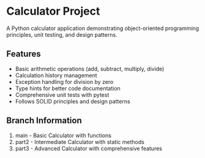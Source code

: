 # Calculator Project

A Python calculator application demonstrating object-oriented programming principles, unit testing, and design patterns.

## Features

- Basic arithmetic operations (add, subtract, multiply, divide)
- Calculation history management
- Exception handling for division by zero
- Type hints for better code documentation
- Comprehensive unit tests with pytest
- Follows SOLID principles and design patterns

## Branch Information

1. main - Basic Calculator with functions
2. part2 - Intermediate Calculator with static methods
3. part3 - Advanced Calculator with comprehensive features